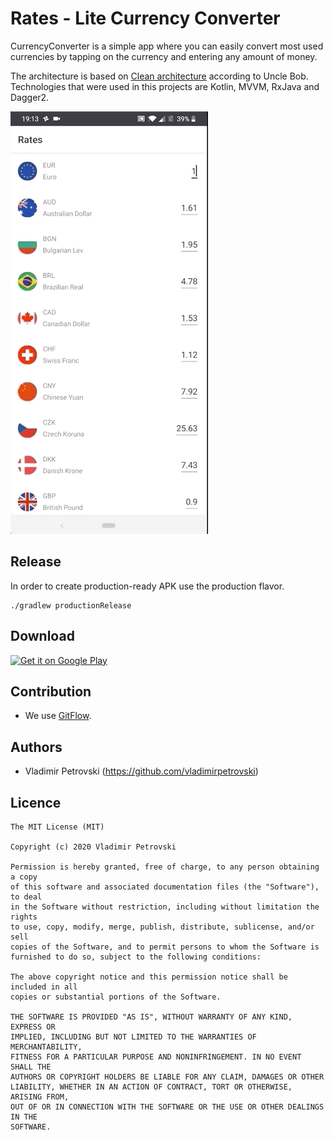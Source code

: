 # Rates - Lite Currency Converter
CurrencyConverter is a simple app where you can easily convert most used currencies by tapping on the currency and entering any amount of money.

The architecture is based on [Clean architecture](https://blog.cleancoder.com/uncle-bob/2012/08/13/the-clean-architecture.html) according to Uncle Bob. Technologies that were used in this projects are Kotlin, MVVM, RxJava and Dagger2.

![Rate app demo](demo.gif)

## Release
In order to create production-ready APK use the production flavor.

    ./gradlew productionRelease

## Download
<a href="https://play.google.com/store/apps/details?id=com.vladimirpetrovski.currencyconverter" target="_blank">
<img src="https://play.google.com/intl/en_us/badges/images/generic/en-play-badge.png" alt="Get it on Google Play" height="90"/></a>

## Contribution
* We use [GitFlow](http://gitversion.readthedocs.io/en/latest/git-branching-strategies/gitflow-examples/).

## Authors
* Vladimir Petrovski (https://github.com/vladimirpetrovski)

## Licence
```
The MIT License (MIT)

Copyright (c) 2020 Vladimir Petrovski

Permission is hereby granted, free of charge, to any person obtaining a copy
of this software and associated documentation files (the "Software"), to deal
in the Software without restriction, including without limitation the rights
to use, copy, modify, merge, publish, distribute, sublicense, and/or sell
copies of the Software, and to permit persons to whom the Software is
furnished to do so, subject to the following conditions:

The above copyright notice and this permission notice shall be included in all
copies or substantial portions of the Software.

THE SOFTWARE IS PROVIDED "AS IS", WITHOUT WARRANTY OF ANY KIND, EXPRESS OR
IMPLIED, INCLUDING BUT NOT LIMITED TO THE WARRANTIES OF MERCHANTABILITY,
FITNESS FOR A PARTICULAR PURPOSE AND NONINFRINGEMENT. IN NO EVENT SHALL THE
AUTHORS OR COPYRIGHT HOLDERS BE LIABLE FOR ANY CLAIM, DAMAGES OR OTHER
LIABILITY, WHETHER IN AN ACTION OF CONTRACT, TORT OR OTHERWISE, ARISING FROM,
OUT OF OR IN CONNECTION WITH THE SOFTWARE OR THE USE OR OTHER DEALINGS IN THE
SOFTWARE.
```
